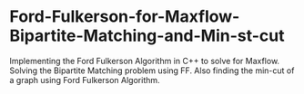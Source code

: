 # Ford-Fulkerson-for-Maxflow-Bipartite-Matching-and-Min-st-cut
Implementing the Ford Fulkerson Algorithm in C++ to solve for Maxflow. Solving the Bipartite Matching problem using FF. Also finding the min-cut of a graph using Ford Fulkerson Algorithm.
